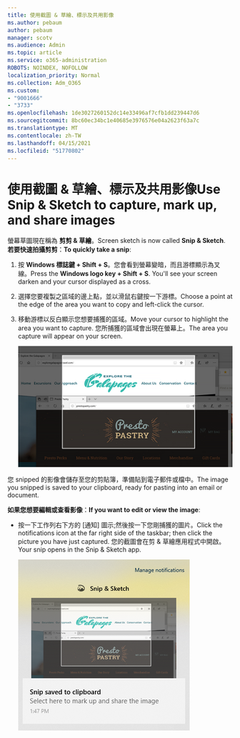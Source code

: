 ```yaml
---
title: 使用截圖 & 草繪、標示及共用影像
ms.author: pebaum
author: pebaum
manager: scotv
ms.audience: Admin
ms.topic: article
ms.service: o365-administration
ROBOTS: NOINDEX, NOFOLLOW
localization_priority: Normal
ms.collection: Adm_O365
ms.custom:
- "9001666"
- "3733"
ms.openlocfilehash: 1de3027260152dc14e33496af7cfb1dd239447d6
ms.sourcegitcommit: 8bc60ec34bc1e40685e3976576e04a2623f63a7c
ms.translationtype: MT
ms.contentlocale: zh-TW
ms.lasthandoff: 04/15/2021
ms.locfileid: "51770802"
---
```

# <a name="use-snip--sketch-to-capture-mark-up-and-share-images"></a><span data-ttu-id="d54c9-102">使用截圖 & 草繪、標示及共用影像</span><span class="sxs-lookup"><span data-stu-id="d54c9-102">Use Snip & Sketch to capture, mark up, and share images</span></span>

<span data-ttu-id="d54c9-103">螢幕草圖現在稱為 **剪剪 & 草繪**。</span><span class="sxs-lookup"><span data-stu-id="d54c9-103">Screen sketch is now called **Snip & Sketch**.</span></span> <span data-ttu-id="d54c9-104">**若要快速拍攝剪剪**：</span><span class="sxs-lookup"><span data-stu-id="d54c9-104">**To quickly take a snip**:</span></span>

1. <span data-ttu-id="d54c9-105">按 **Windows 標誌鍵 + Shift + S**。您會看到螢幕變暗，而且游標顯示為叉線。</span><span class="sxs-lookup"><span data-stu-id="d54c9-105">Press the **Windows logo key + Shift + S**. You'll see your screen darken and your cursor displayed as a cross.</span></span> 

2. <span data-ttu-id="d54c9-106">選擇您要複製之區域的邊上點，並以滑鼠右鍵按一下游標。</span><span class="sxs-lookup"><span data-stu-id="d54c9-106">Choose a point at the edge of the area you want to copy and left-click the cursor.</span></span> 

3. <span data-ttu-id="d54c9-107">移動游標以反白顯示您想要捕獲的區域。</span><span class="sxs-lookup"><span data-stu-id="d54c9-107">Move your cursor to highlight the area you want to capture.</span></span> <span data-ttu-id="d54c9-108">您所捕獲的區域會出現在螢幕上。</span><span class="sxs-lookup"><span data-stu-id="d54c9-108">The area you capture will appear on your screen.</span></span>

   ![高亮顯示選取範圍的圖像](media/snipone.png)

<span data-ttu-id="d54c9-110">您 snipped 的影像會儲存至您的剪貼簿，準備貼到電子郵件或檔中。</span><span class="sxs-lookup"><span data-stu-id="d54c9-110">The image you snipped is saved to your clipboard, ready for pasting into an email or document.</span></span> 

<span data-ttu-id="d54c9-111">**如果您想要編輯或查看影像**：</span><span class="sxs-lookup"><span data-stu-id="d54c9-111">**If you want to edit or view the image**:</span></span> 

- <span data-ttu-id="d54c9-112">按一下工作列右下方的 [通知] 圖示;然後按一下您剛捕獲的圖片。</span><span class="sxs-lookup"><span data-stu-id="d54c9-112">Click the notifications icon at the far right side of the taskbar; then click the picture you have just captured.</span></span> <span data-ttu-id="d54c9-113">您的截圖會在剪 & 草繪應用程式中開啟。</span><span class="sxs-lookup"><span data-stu-id="d54c9-113">Your snip opens in the Snip & Sketch app.</span></span>

   ![顯示在截圖應用程式中的圖片影像](media/sniptwo.png)
